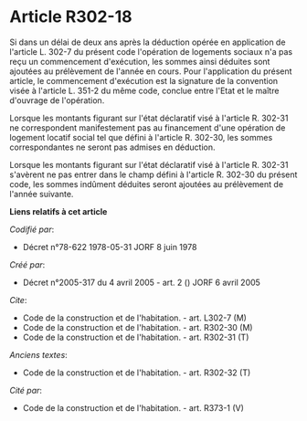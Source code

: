 # Article R302-18

Si dans un délai de deux ans après la déduction opérée en application de l'article L. 302-7 du présent code l'opération de
logements sociaux n'a pas reçu un commencement d'exécution, les sommes ainsi déduites sont ajoutées au prélèvement de l'année
en cours. Pour l'application du présent article, le commencement d'exécution est la signature de la convention visée à
l'article L. 351-2 du même code, conclue entre l'Etat et le maître d'ouvrage de l'opération.

Lorsque les montants figurant sur l'état déclaratif visé à l'article R. 302-31 ne correspondent manifestement pas au
financement d'une opération de logement locatif social tel que défini à l'article R. 302-30, les sommes correspondantes ne
seront pas admises en déduction.

Lorsque les montants figurant sur l'état déclaratif visé à l'article R. 302-31 s'avèrent ne pas entrer dans le champ défini à
l'article R. 302-30 du présent code, les sommes indûment déduites seront ajoutées au prélèvement de l'année suivante.

**Liens relatifs à cet article**

_Codifié par_:

  - Décret n°78-622 1978-05-31 JORF 8 juin 1978

_Créé par_:

  - Décret n°2005-317 du 4 avril 2005 - art. 2 () JORF 6 avril 2005

_Cite_:

  - Code de la construction et de l'habitation. - art. L302-7 (M)
  - Code de la construction et de l'habitation. - art. R302-30 (M)
  - Code de la construction et de l'habitation. - art. R302-31 (T)

_Anciens textes_:

  - Code de la construction et de l'habitation. - art. R302-32 (T)

_Cité par_:

  - Code de la construction et de l'habitation. - art. R373-1 (V)
